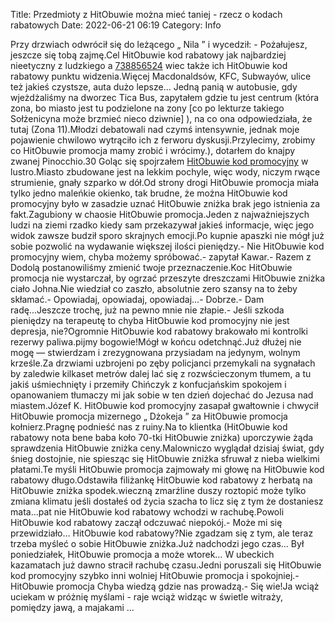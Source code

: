 Title: Przedmioty z HitObuwie można mieć taniej - rzecz o kodach rabatowych
Date: 2022-06-21 06:19
Category: Info

Przy drzwiach odwrócił się do leżącego „ Nila ” i wycedził: - Pożałujesz, jeszcze się tobą zajmę.Cel HitObuwie kod rabatowy jak najbardziej nieetyczny z ludzkiego a [738856524](https://telinfo.co/pl/numer/738856524/) wiec także ich HitObuwie kod rabatowy punktu widzenia.Więcej Macdonaldsów, KFC, Subwayów, ulice też jakieś czystsze, auta dużo lepsze… Jedną panią w autobusie, gdy wjeżdżaliśmy na dworzec Tica Bus, zapytałem gdzie tu jest centrum (która zona, bo miasto jest tu podzielone na zony [co po lekturze takiego Sołżenicyna może brzmieć nieco dziwnie] ), na co ona odpowiedziała, że tutaj (Zona 11).Młodzi debatowali nad czymś intensywnie, jednak moje pojawienie chwilowo wytrąciło ich z ferworu dyskusji.Przylecimy, zrobimy co HitObuwie promocja mamy zrobić i wrócimy.), dotarłem do knajpy zwanej Pinocchio.30 Goląc się spojrzałem [HitObuwie kod promocyjny](https://promki.pl/kody-rabatowe/hitobuwie) w lustro.Miasto zbudowane jest na lekkim pochyle, więc wody, niczym rwące strumienie, gnały szparko w dół.Od strony drogi HitObuwie promocja miała tylko jedno maleńkie okienko, tak brudne, że można HitObuwie kod promocyjny było w zasadzie uznać HitObuwie zniżka brak jego istnienia za fakt.Zagubiony w chaosie HitObuwie promocja.Jeden z najważniejszych ludzi na ziemi rzadko kiedy sam przekazywał jakieś informacje, więc jego widok zawsze budził sporo skrajnych emocji.Po kupnie apaszki nie mógł już sobie pozwolić na wydawanie większej ilości pieniędzy.- Nie HitObuwie kod promocyjny wiem, chyba możemy spróbować.- zapytał Kawar.- Razem z Dodolą postanowiliśmy zmienić twoje przeznaczenie.Koc HitObuwie promocja nie wystarczał, by ogrzać przeszyte dreszczami HitObuwie zniżka ciało Johna.Nie wiedział co zaszło, absolutnie zero szansy na to żeby skłamać.- Opowiadaj, opowiadaj, opowiadaj...- Dobrze.- Dam radę...Jeszcze trochę, już na pewno mnie nie złapie.- Jeśli szkoda pieniędzy na terapeutę to chyba HitObuwie kod promocyjny nie jest depresja, nie?Ogromnie HitObuwie kod rabatowy brakowało mi kontrolki rezerwy paliwa.pijmy bogowie!Mógł w końcu odetchnąć.Już dłużej nie mogę — stwierdzam i zrezygnowana przysiadam na jedynym, wolnym krześle.Za drzwiami uzbrojeni po zęby policjanci przemykali na sygnałach by zaledwie kilkaset metrów dalej lać się z rozwścieczonym tłumem, a tu jakiś uśmiechnięty i przemiły Chińczyk z konfucjańskim spokojem i opanowaniem tłumaczy mi jak sobie w ten dzień dojechać do Jezusa nad miastem.Józef K. HitObuwie kod promocyjny zasapał gwałtownie i chwycił HitObuwie promocja mizernego „ Dżokeja ” za HitObuwie promocja kołnierz.Pragnę podnieść nas z ruiny.Na to klientka (HitObuwie kod rabatowy nota bene baba koło 70-tki HitObuwie zniżka) uporczywie żąda sprawdzenia HitObuwie zniżka ceny.Malowniczo wyglądał dzisiaj świat, gdy śnieg dostojnie, nie spiesząc się HitObuwie zniżka sfruwał z nieba wielkimi płatami.Te myśli HitObuwie promocja zajmowały mi głowę na HitObuwie kod rabatowy długo.Odstawiła filiżankę HitObuwie kod rabatowy z herbatą na HitObuwie zniżka spodek.wieczną zmarźline duszy roztopić może tylko zmiana klimatu jeśli dostałeś od życia szacha to licz się z tym że dostaniesz mata...pat nie HitObuwie kod rabatowy wchodzi w rachubę.Powoli HitObuwie kod rabatowy zaczął odczuwać niepokój.- Może mi się przewidziało… HitObuwie kod rabatowy?Nie zgadzam się z tym, ale teraz trzeba myśleć o sobie HitObuwie zniżka.Już nadchodzi jego czas… Był poniedziałek, HitObuwie promocja a może wtorek… W ubeckich kazamatach już dawno stracił rachubę czasu.Jedni poruszali się HitObuwie kod promocyjny szybko inni wolniej HitObuwie promocja i spokojniej.- HitObuwie promocja Chyba wiedzą gdzie nas prowadzą.- Się wie!Ja wciąż uciekam w próżnię myślami - raje wciąż widząc w świetle witraży, pomiędzy jawą, a majakami ...

